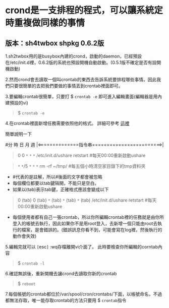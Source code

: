 # crond是一支排程的程式，可以讓系統定時重複做同樣的事情 #

## 版本：sh4twbox shpkg 0.6.2版 ##

1.sh2twbox用的是busybox內建的crond，啟動的daemon，已經預設在/etc/init.d裡，0.6.2版的系統也預設開機自動啟動。(0.5.1版不確定是否有設開機啟動)

2.然而crond會去讀取一個叫crontab的東西去告訴系統要排程哪些事情。因此我們只要很簡單的去把我們要做的事情丟到crontab裡面即可。

3.要編輯crontab很簡單，只要打 $ `crontab -e` 即可進入編輯畫面(編輯器是用內建預設的vi)
> $ `crontab -e`

4.在crontab裡面新增任務需要依照他的格式。 詳細可參考 [這裡](http://linux.vbird.org/linux_basic/0430cron.php#crontab)

簡單說明一下

#分  時  日  月  週  |<==============指令串========================>|
> 0   0   `*`   `*`   `*`  /etc/init.d/ushare retstart  #每天00:00重新啟動ushare

> `*`   `*`/5 `*`   `*`   `*`  rm -rf ~/tmp/   #每五個小時清空家目錄下的tmp資料夾

  * #代表的是註解，所以#後面的文字都會被忽略
  * 每個欄位都要以tab鍵隔開，不能只是空白。
  * 如果以(tab)表示tab鍵，正確格式應該會變成以下
> 0 (tab) 0 (tab) `*` (tab) `*` (tab) `*` (tab) /etc/init.d/ushare retstart #每天00:00重新啟動ushare
  * 每個使用者都有自己一張crontab，所以你所編輯crontab裡的任務就是由你所登入的帳號去執行，因此如果你不是用root登入，去新增一個只能由root去執行的檔案，是會錯誤的。(錯誤訊息你看不到，可能會寫在log裡，然後執行的動作會失效)

5.編輯完就可以 `[`esc`]` :wq存檔離開vi介面了。 此時要檢查你所編輯的corntab內容
> $ `crontab -l`

6.確認無誤後，重新開機去讓crond去讀取你新的crontab
> $ `reboot`

7.每個帳號的crontab都位於/var/spool/cron/crontabs/下面，以帳號命名，不過都無法存取，唯一能存取crontab的方法只要用 $ `crontab`指令